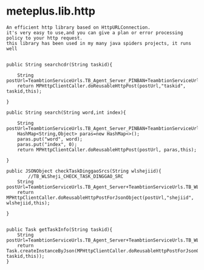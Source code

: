 # meteplus.lib.http
    An efficient http library based on HttpURLConnection.
    it's very easy to use,and you can give a plan or error processing policy to your http request.
    this library has been used in my many java spiders projects, it runs well
    
    
    public String searchcdr(String taskid){

        String postUrl=TeambtionServiceUrls.TB_Agent_Server_PINBAN+TeambtionServiceUrls.TB_PINBAN_SEARCH_TASK_BY_ID;
        return MPHttpClientCaller.doReusableHttpPost(postUrl,"taskid", taskid,this);
       
    }      
    
    public String search(String word,int index){

        String postUrl=TeambtionServiceUrls.TB_Agent_Server_PINBAN+TeambtionServiceUrls.TB_PINBAN_SEARCH_TASKS;
        HashMap<String,Object> paras=new HashMap<>();
        paras.put("word", word);
        paras.put("index", 0);
        return MPHttpClientCaller.doReusableHttpPost(postUrl, paras,this);
     
    }     

    public JSONObject checkTaskDinggaoSrcs(String wlshejiid){
            //TB_WLSheji_CHECK_TASK_DINGGAO_SRC    
        String postUrl=TeambtionServiceUrls.TB_Agent_Server+TeambtionServiceUrls.TB_WLSheji_CHECK_TASK_DINGGAO_SRC;
        return MPHttpClientCaller.doReusableHttpPostForJsonObject(postUrl,"shejiid", wlshejiid,this);
       
    }
    
    
    public Task getTaskInfo(String taskid){
        String postUrl=TeambtionServiceUrls.TB_Agent_Server+TeambtionServiceUrls.TB_WLSheji_GET_TASK;
        return Task.createInstanceByJson(MPHttpClientCaller.doReusableHttpPostForJsonObject(postUrl,"taskid", taskid,this));
    }
  
